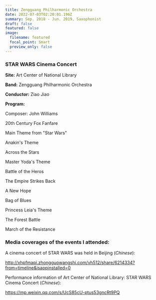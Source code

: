 ```yaml
---
title: Zengguang Philharmonic Orchestra
date: 2022-07-03T02:20:01.196Z
summary: Sep. 2018 - Jun. 2019, Saxophonist
draft: false
featured: false
image:
  filename: featured
  focal_point: Smart
  preview_only: false
---
```

### STAR WARS Cinema Concert

**Site:** Art Center of National Library

**Band:** Zengguang Philharmonic Orchestra

**Conductor:** Ziao Jiao

**Program:**

Composer: John Williams

20th Century Fox Fanfare

Main Theme from "Star Wars"

Anakin's Theme

Across the Stars

Master Yoda's Theme

Battle of the Heros

The Empire Strikes Back

A New Hope

Bag of Blues

Princess Leia's Theme

The Forest Battle

March of the Resistance



### **Media coverages of the events I attended:**

A cinema concert of STAR WARS was held in Beijing (*Chinese*):

<http://xhpfmapi.zhongguowangshi.com/vh512/share/6214334?from=timeline&isappinstalled=0>

Performance information of Art Center of National Library: STAR WARS Cinema Concert (*Chinese*):

<https://mp.weixin.qq.com/s/UcS85cU-ptus53gncRt9PQ>